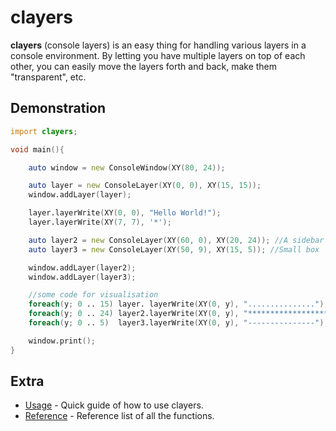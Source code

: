 # clayers
**clayers** (console layers) is an easy thing for handling various layers in a console environment. By letting you have multiple layers on top of each other, you can easily move the layers forth and back, make them "transparent", etc.

## Demonstration
```d
import clayers;

void main(){

	auto window = new ConsoleWindow(XY(80, 24));

	auto layer = new ConsoleLayer(XY(0, 0), XY(15, 15));
	window.addLayer(layer);

	layer.layerWrite(XY(0, 0), "Hello World!");
	layer.layerWrite(XY(7, 7), '*');

	auto layer2 = new ConsoleLayer(XY(60, 0), XY(20, 24)); //A sidebar                                            
	auto layer3 = new ConsoleLayer(XY(50, 9), XY(15, 5)); //Small box

	window.addLayer(layer2);
	window.addLayer(layer3);

	//some code for visualisation
	foreach(y; 0 .. 15) layer. layerWrite(XY(0, y), "...............");
	foreach(y; 0 .. 24) layer2.layerWrite(XY(0, y), "*********************");
	foreach(y; 0 .. 5)  layer3.layerWrite(XY(0, y), "---------------");

	window.print();
}
```

## Extra
* [Usage](../master/doc/USAGE.md) - Quick guide of how to use clayers.
* [Reference](../master/doc/REFERENCE.md) - Reference list of all the functions.

